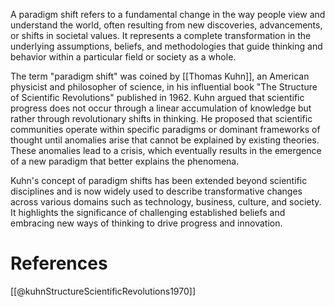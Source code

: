 
A paradigm shift refers to a fundamental change in the way people view and understand the world, often resulting from new discoveries, advancements, or shifts in societal values. It represents a complete transformation in the underlying assumptions, beliefs, and methodologies that guide thinking and behavior within a particular field or society as a whole.

The term "paradigm shift" was coined by [[Thomas Kuhn]], an American physicist and philosopher of science, in his influential book "The Structure of Scientific Revolutions" published in 1962. Kuhn argued that scientific progress does not occur through a linear accumulation of knowledge but rather through revolutionary shifts in thinking. He proposed that scientific communities operate within specific paradigms or dominant frameworks of thought until anomalies arise that cannot be explained by existing theories. These anomalies lead to a crisis, which eventually results in the emergence of a new paradigm that better explains the phenomena.

Kuhn's concept of paradigm shifts has been extended beyond scientific disciplines and is now widely used to describe transformative changes across various domains such as technology, business, culture, and society. It highlights the significance of challenging established beliefs and embracing new ways of thinking to drive progress and innovation.

# References

[[@kuhnStructureScientificRevolutions1970]]